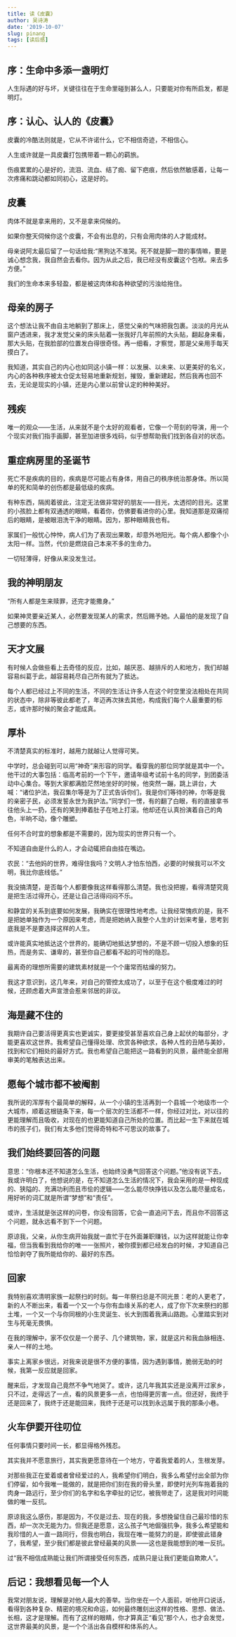 ```yaml
---
title: 读《皮囊》
author: 吴诗涛
date: '2019-10-07'
slug: pinang
tags: [读后感]
---
```


## 序：生命中多添一盏明灯

人生际遇的好与坏，关键往往在于生命里碰到甚么人，只要能对你有所启发，都是明灯。

## 序：认心、认人的《皮囊》

皮囊的冷酷法则就是，它从不许诺什么，它不相信奇迹，不相信心。

人生或许就是一具皮囊打包携带着一颗心的羁旅。

伤痕累累的心是好的，流泪、流血、结了痂、留下疤痕，然后依然敏感着，让每一次疼痛和跳动都如同初心，这是好的。

## 皮囊

肉体不就是拿来用的，又不是拿来伺候的。

如果你整天伺候你这个皮囊，不会有出息的，只有会用肉体的人才能成材。

母亲说阿太最后留了一句话给我:“黑狗达不准哭。死不就是脚一蹬的事情嘛，要是诚心想念我，我自然会去看你。因为从此之后，我已经没有皮囊这个包袱。来去多方便。”

我们的生命本来多轻盈，都是被这肉体和各种欲望的污浊给拖住。

## 母亲的房子

这个想法让我不由自主地躺到了那床上，感觉父亲的气味把我包裹。淡淡的月光从窗户透进来，我才发觉父亲的床头贴着一张我好几年前照的大头贴，翻起身来看，那大头贴，在我脸部的位置发白得很奇怪。再一细看，才察觉，那是父亲用手每天摸白了。

我知道，其实自己的内心也如同这小镇一样：以发展、以未来、以更美好的名义，内心的各种秩序被太仓促太轻易地重新规划，摧毁，重新建起，然后我再也回不去，无论是现实的小镇，还是内心里以前曾认定的种种美好。

## 残疾

唯一的观众——生活，从来就不是个太好的观看者，它像一个苛刻的导演，用一个个现实对我们指手画脚，甚至加进很多戏码，似乎想帮助我们找到各自对的状态。

## 重症病房里的圣诞节

死亡不是疾病的目的，疾病是尽可能占有身体，用自己的秩序统治那身体。所以简单的死和简单的创伤都是最低级的疾病。

有种东西，隔阂着彼此，注定无法做非常好的朋友——目光，太透彻的目光。这里的小孩脸上都有双通透的眼睛，看着你，仿佛要看进你的心里。我知道那是双痛彻后的眼睛，是被眼泪洗干净的眼睛。因为，那种眼睛我也有。

家属们一般忧心忡忡，病人们为了表现出果敢，却意外地阳光。每个病人都像个小太阳一样。当然，代价是燃烧自己本来不多的生命力。

一切轻薄得，好像从来没发生过。

## 我的神明朋友

“所有人都是生来赎罪，还完才能撒身。”

如果神灵要亲近某人，必然要发现某人的需求，然后赐予她。人最怕的是发现了自己想要的东西。

## 天才文展

有时候人会做些看上去奇怪的反应，比如，越厌恶、越排斥的人和地方，我们却越容易纠葛于此，越容易耗尽自己所有就为了抵达。

每个人都已经过上不同的生活，不同的生活让许多人在这个时空里没法相处在共同的状态中，除非等彼此都老了，年迈再次抹去其他，构成我们每个人最重要的标志，或许那时候的聚会才能成真。

## 厚朴

不清楚真实的标准时，越用力就越让人觉得可笑。

中学时，总会碰到可以用“神奇”来形容的同学。看穿我的那位同学就是其中一个。他干过的大事包括：临高考前的一个下午，邀请年级考试前十名的同学，到团委活动中心集合。等到大家都满脸茫然地坐好的时候，他突然一蹦，跳上讲台，大喊：“诸位护法，我召集尔等是为了正式告诉你们，我是你们等待的神，尔等是我的亲密子民，必须发誓永世为我护法。”同学们一愣，有的翻了白眼，有的直接拿书往他头上一扔，还有的笑到捧着肚子在地上打滚。他却还在认真扮演着自己的角色，半晌不动，像个雕塑。

任何不合时宜的想象都是不需要的，因为现实的世界只有一个。

不知道自由是什么的人，才会动辄把自由挂在嘴边。

农民：“去他妈的世界，难得住我吗？文明人才怕东怕西，必要的时候我可以不文明，我比你底线低。”

我没搞清楚，是否每个人都要像我这样看得那么清楚。我也没把握，看得清楚究竟是把生活过得开心，还是让自己活得闷闷不乐。

和静宜的关系到底要如何发展，我确实在很理性地考虑。让我经常愧疚的是，我不是把她单独作为一个原因来考虑，而是把她纳入我整个人生的计划来考量，思考到底我是不是要选择这样的人生。

或许能真实地抵达这个世界的，能确切地抵达梦想的，不是不顾一切投入想象的狂热，而是务实、谦卑的，甚至你自己都看不起的可怜的隐忍。

最离奇的理想所需要的建筑素材就是一个个庸常而枯燥的努力。

我这才意识到，这几年来，对自己的管控太成功了，以至于在这个极度难过的时候，还顾虑着大声宣泄会惹来邻居的非议。

## 海是藏不住的

我期许自己要活得更真实也更诚实，要更接受甚至喜欢自己身上起伏的每部分，才能更喜欢这世界。我希望自己懂得处理、欣赏各种欲求，各种人性的丑陋与美妙，找到和它们相处的最好方式。我也希望自己能把这一路看到的风景，最终能全部用审美的笔触表达出来。

## 愿每个城市都不被阉割

我所说的浑厚有个最简单的解释，从一个小镇的生活再到一个县城一个地级市一个大城市，顺着这根链条下来，每一个层次的生活都不一样，你经过对比，对以往的更能理解而且吸收，对现在的也更能知道自己所处的位置。而比起一生下来就在城市的孩子们，我们有太多他们觉得奇特和不可思议的故事了。

## 我们始终要回答的问题

意思：“你根本还不知道怎么生活，也始终没勇气回答这个问题。”他没有说下去，我或许明白了，他想说的是，在不知道怎么生活的情况下，我会采用的是一种现成的、狭隘的、充满功利而且市侩的逻辑——怎么能尽快挣钱以及怎么能尽量成名，用好听的词汇就是所谓“梦想”和“责任”。

或许，生活就是张这样的问卷，你没有回答，它会一直追问下去，而且你不回答这个问题，就永远看不到下一个问题。

原谅我，父亲，从你生病开始我就一直忙于在外面兼职赚钱，以为这样就能让你幸福，但当我看到我给你的唯一一张照片，被你摸到都已经发白的时候，才知道自己恰恰剥夺了我所能给你的、最好的东西。

## 回家

我特别喜欢清明家族一起祭扫的时刻。每一年祭扫总是不同光景：老的人更老了，新的人不断出来，看着一个又一个与你有血缘关系的老人，成了你下次来祭扫的那土堆，一个又一个与你同根的小生灵诞生、长大到围着我满山路跑。心里踏实到对生与死毫无畏惧。

在我的理解中，家不仅仅是一个房子、几个建筑物，家，就是这片和我血脉相连、亲人一样的土地。

事实上离家乡很远，对我来说是很不方便的事情，因为遇到事情，脆弱无助的时候，我第一反应就是回家。

醒来后，才发现自己竟然不争气地哭了。或许，这几年我其实还是没离开过家乡，只不过，走得远了一点，看的风景更多一点，也怕得更厉害一点。但还好，我终于还是回来了，我终于还是能回来，我终于还是可以找到永远属于我的那条小巷。

## 火车伊要开往叨位

任何事情只要时间一长，都显得格外残忍。

其实我并不愿意旅行，其实我更愿意待在一个地方，守着我爱着的人，生根发芽。

对那些我正在爱着或者曾经爱过的人，我希望你们明白，我多么希望付出全部为你们停留，如今我唯一能做的，就是把你们刻在我的骨头里，即使时光列车拖着我的肉身一路远行，至少你们的名字和名字牵扯的记忆，被我带走了，这是我对时间能做的唯一反抗。

原谅我这么感伤，那是因为，不仅是过去、现在的我，多想挽留住自己最珍惜的东西，却一次次无能为力。但我还是愿意，这么孩子气地倔强抗争，我多么希望能和我珍惜的人一直一路同行，但我也明白，我现在唯一能努力的是，即使彼此错身了，我希望，至少我们都是彼此曾经最美的风景——这也是我能想到的唯一反抗。

过“我不相信成熟能让我们所谓接受任何东西，成熟只是让我们更能自欺欺人”。

## 后记：我想看见每一个人

我常对朋友说，理解是对他人最大的善举。当你坐在一个人面前，听他开口说话，看得到各种复杂、精密的境况和命运，如何最终雕刻出这样的性格、思想、做法、长相，这才是理解。而有了这样的眼睛，你才算真正“看见”那个人，也才会发觉，这世界最美的风景，是一个个活出各自模样和体系的人。
